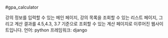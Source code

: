 #gpa_calculator

강의 정보를 입력할 수 있는 메인 페이지, 강의 목록을 조회할 수 있는 리스트 페이지, 그리고 계산 결과를 4.5,4.3, 3.7 기준으로 조회할 수 있는 계산 페이지로 이루어진 웹사이트입니다.
언어: python
프레임워크: django

